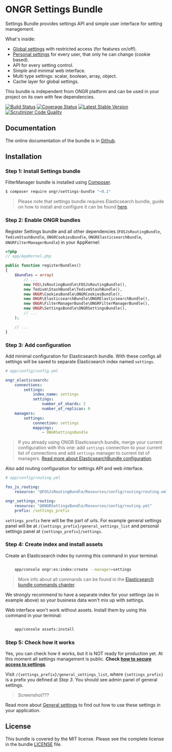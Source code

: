 # ONGR Settings Bundle

Settings Bundle provides settings API and simple user interface for setting management.

What's inside:

* [Global settings](Resources/doc/general_settings.md) with restricted access (for features on/off).
* [Personal settings](Resources/doc/personal_settings.md) for every user, that only he can change (cookie based).
* API for every setting control.
* Simple and minimal web interface.
* Multi type settings: scalar, boolean, array, object.
* Cache layer for global settings.

This bundle is independent from ONGR platform and can be used in your project on its own with few dependencies.


[![Build Status](https://travis-ci.org/ongr-io/SettingsBundle.svg?branch=master)](https://travis-ci.org/ongr-io/SettingsBundle)
[![Coverage Status](https://coveralls.io/repos/ongr-io/SettingsBundle/badge.svg?branch=master&service=github)](https://coveralls.io/github/ongr-io/SettingsBundle?branch=master)
[![Latest Stable Version](https://poser.pugx.org/ongr/settings-bundle/v/stable)](https://packagist.org/packages/ongr/settings-bundle)
[![Scrutinizer Code Quality](https://scrutinizer-ci.com/g/ongr-io/SettingsBundle/badges/quality-score.png?b=master)](https://scrutinizer-ci.com/g/ongr-io/SettingsBundle/?branch=master)


## Documentation

The online documentation of the bundle is in [Github](Resources/doc/index.md).


## Installation

### Step 1: Install Settings bundle

FilterManager bundle is installed using [Composer](https://getcomposer.org).

```bash
$ composer require ongr/settings-bundle "~0.1"
```

> Please note that settings bundle requires Elasticsearch bundle, guide on how to install and configure it can be found [here](https://github.com/ongr-io/ElasticsearchBundle).

### Step 2: Enable ONGR bundles

Register Settings bundle and all other dependencies (`FOSJsRoutingBundle`, `TedivmStashBundle`, `ONGRCookiesBundle`, `ONGRElasticsearchBundle`, `ONGRFilterManagerBundle`) in your AppKernel:

```php
<?php
// app/AppKernel.php

public function registerBundles()
{
    $bundles = array(
        // ...
        new FOS\JsRoutingBundle\FOSJsRoutingBundle(),
        new Tedivm\StashBundle\TedivmStashBundle(),
        new ONGR\CookiesBundle\ONGRCookiesBundle(),
        new ONGR\ElasticsearchBundle\ONGRElasticsearchBundle(),
        new ONGR\FilterManagerBundle\ONGRFilterManagerBundle(),
        new ONGR\SettingsBundle\ONGRSettingsBundle(),
        // ...
    );

    // ...
}
```

### Step 3: Add configuration

Add minimal configuration for Elasticsearch bundle. With these configs all settings will be saved to separate Elasticsearch index named `settings`.

```yaml
# app/config/config.yml

ongr_elasticsearch:
    connections:
        settings:
            index_name: settings
            settings:
                number_of_shards: 2
                number_of_replicas: 0
    managers:
        settings:
            connection: settings
            mappings:
                - ONGRSettingsBundle
```
> If you already using ONGR Elasticsearch bundle, merge your current configuration with this one: add `settings` connection to your current list of connections and add `settings` manager to current list of managers. [Read more about ElasticsearchBundle configuration](https://github.com/ongr-io/ElasticsearchBundle/blob/master/Resources/doc/configuration.md).

Also add routing configuration for settings API and web interface.

```yaml
# app/config/routing.yml

fos_js_routing:
    resource: "@FOSJsRoutingBundle/Resources/config/routing/routing.xml"

ongr_settings_routing:
    resource: "@ONGRSettingsBundle/Resources/config/routing.yml"
    prefix: /settings_prefix
```

`settings_prefix` here will be the part of urls. For example general settings panel will be at `/{settings_prefix}/general_settings_list` and personal settings panel at `{settings_prefix}/settings`.


### Step 4: Create index and install assets

Create an Elasticsearch index by running this command in your terminal:

```bash

    app/console ongr:es:index:create --manager=settings

```

> More info about all commands can be found in the [Elasticsearch bundle commands chapter](https://github.com/ongr-io/ElasticsearchBundle/blob/master/Resources/doc/commands.md).

We strongly recommend to have a separate index for your settings (as in example above) so your business data won't mix up with settings.

Web interface won't work without assets. Install them by using this command in your terminal:

```bash

    app/console assets:install

```


### Step 5: Check how it works

Yes, you can check how it works, but it is NOT ready for production yet. At this moment all settings management is public. **Check [how to secure access to settings](Resources/doc/security.md)**.

Visit `/{settings_prefix}/general_settings_list`, where `{settings_prefix}` is a prefix you defined at *Step 3*. You should see admin panel of general settings.

> Screenshot???

Read more about [General settings](Resources/doc/general_settings.md) to find out how to use these settings in your application.

## License

This bundle is covered by the MIT license. Please see the complete license in the bundle [LICENSE](LICENSE) file.
